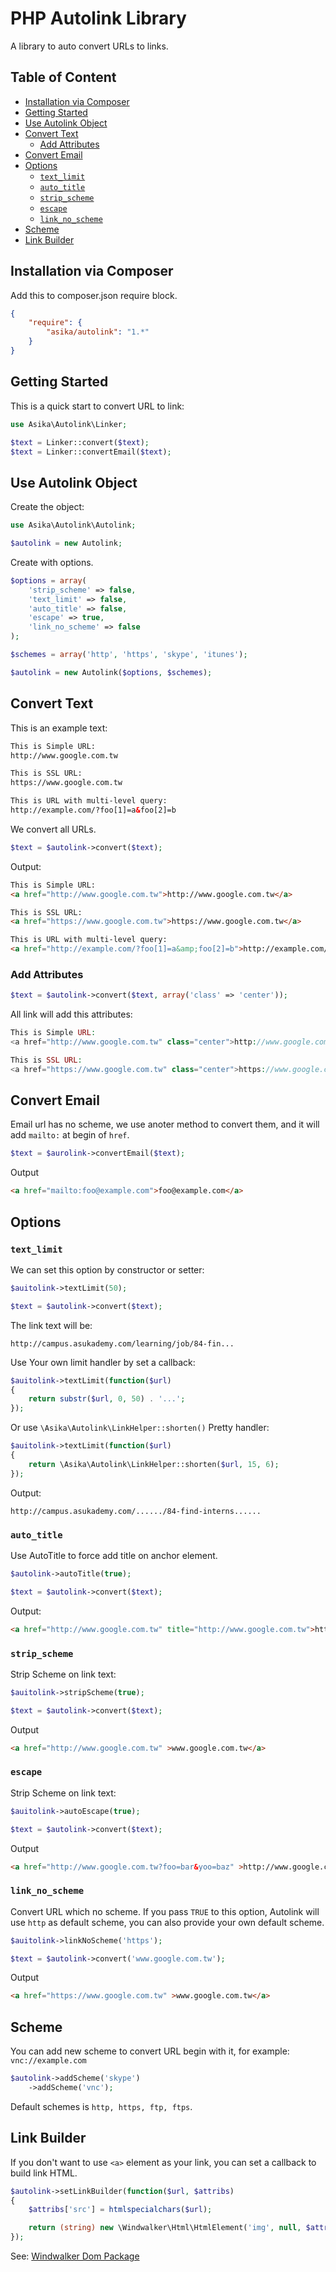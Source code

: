 # PHP Autolink Library

A library to auto convert URLs to links.

## Table of Content

* [Installation via Composer](#installation-via-composer)
* [Getting Started](#getting-started)
* [Use Autolink Object](#use-autolink-object)
* [Convert Text](#convert-text)
    + [Add Attributes](#add-attributes)
* [Convert Email](#convert-email)
* [Options](#options)
    + [`text_limit`](#-text-limit-)
    + [`auto_title`](#-auto-title-)
    + [`strip_scheme`](#-strip-scheme-)
    + [`escape`](#-escape-)
    + [`link_no_scheme`](#-link-no-scheme-)
* [Scheme](#scheme)
* [Link Builder](#link-builder)

## Installation via Composer

Add this to composer.json require block.

``` json
{
    "require": {
        "asika/autolink": "1.*"
    }
}
```

## Getting Started

This is a quick start to convert URL to link:

``` php
use Asika\Autolink\Linker;

$text = Linker::convert($text);
$text = Linker::convertEmail($text);
```

## Use Autolink Object

Create the object:

``` php
use Asika\Autolink\Autolink;

$autolink = new Autolink;
```

Create with options.

``` php
$options = array(
    'strip_scheme' => false,
    'text_limit' => false,
    'auto_title' => false,
    'escape' => true,
    'link_no_scheme' => false
);

$schemes = array('http', 'https', 'skype', 'itunes');

$autolink = new Autolink($options, $schemes);
```

## Convert Text

This is an example text:

``` html
This is Simple URL:
http://www.google.com.tw

This is SSL URL:
https://www.google.com.tw

This is URL with multi-level query:
http://example.com/?foo[1]=a&foo[2]=b
```

We convert all URLs.

``` php
$text = $autolink->convert($text);
```

Output:

``` html
This is Simple URL:
<a href="http://www.google.com.tw">http://www.google.com.tw</a>

This is SSL URL:
<a href="https://www.google.com.tw">https://www.google.com.tw</a>

This is URL with multi-level query:
<a href="http://example.com/?foo[1]=a&amp;foo[2]=b">http://example.com/?foo[1]=a&amp;foo[2]=b</a>
```

### Add Attributes

``` php
$text = $autolink->convert($text, array('class' => 'center'));
```

All link will add this attributes:

``` php
This is Simple URL:
<a href="http://www.google.com.tw" class="center">http://www.google.com.tw</a>

This is SSL URL:
<a href="https://www.google.com.tw" class="center">https://www.google.com.tw</a>
```

## Convert Email

Email url has no scheme, we use anoter method to convert them, and it will add `mailto:` at begin of `href`.

``` php
$text = $aurolink->convertEmail($text);
```

Output

``` html
<a href="mailto:foo@example.com">foo@example.com</a>

```

## Options

### `text_limit`

We can set this option by constructor or setter:

``` php
$auitolink->textLimit(50);

$text = $autolink->convert($text);
```

The link text will be:

```
http://campus.asukademy.com/learning/job/84-fin...
```

Use Your own limit handler by set a callback:

``` php
$auitolink->textLimit(function($url)
{
    return substr($url, 0, 50) . '...';
});
```

Or use `\Asika\Autolink\LinkHelper::shorten()` Pretty handler:

``` php
$auitolink->textLimit(function($url)
{
    return \Asika\Autolink\LinkHelper::shorten($url, 15, 6);
});
```

Output:

``` text
http://campus.asukademy.com/....../84-find-interns......
```

### `auto_title`

Use AutoTitle to force add title on anchor element.
 
``` php
$autolink->autoTitle(true);

$text = $autolink->convert($text);
```

Output:

``` html
<a href="http://www.google.com.tw" title="http://www.google.com.tw">http://www.google.com.tw</a>
```

### `strip_scheme`

Strip Scheme on link text:

``` php
$auitolink->stripScheme(true);

$text = $autolink->convert($text);
```

Output

``` html
<a href="http://www.google.com.tw" >www.google.com.tw</a>
```

### `escape`

Strip Scheme on link text:

``` php
$auitolink->autoEscape(true);

$text = $autolink->convert($text);
```

Output

``` html
<a href="http://www.google.com.tw?foo=bar&yoo=baz" >http://www.google.com.tw?foo=bar&yoo=baz</a>
```

### `link_no_scheme`

Convert URL which no scheme. If you pass `TRUE` to this option, Autolink will use
`http` as default scheme, you can also provide your own default scheme.

``` php
$auitolink->linkNoScheme('https');

$text = $autolink->convert('www.google.com.tw');
```

Output

``` html
<a href="https://www.google.com.tw" >www.google.com.tw</a>
```

## Scheme

You can add new scheme to convert URL begin with it, for example: `vnc://example.com`

``` php
$autolink->addScheme('skype')
    ->addScheme('vnc');
```

Default schemes is `http, https, ftp, ftps`.

## Link Builder

If you don't want to use `<a>` element as your link, you can set a callback to build link HTML.

``` php
$autolink->setLinkBuilder(function($url, $attribs)
{
    $attribs['src'] = htmlspecialchars($url);

    return (string) new \Windwalker\Html\HtmlElement('img', null, $attribs);
});
```

See: [Windwalker Dom Package](https://github.com/ventoviro/windwalker-dom)


